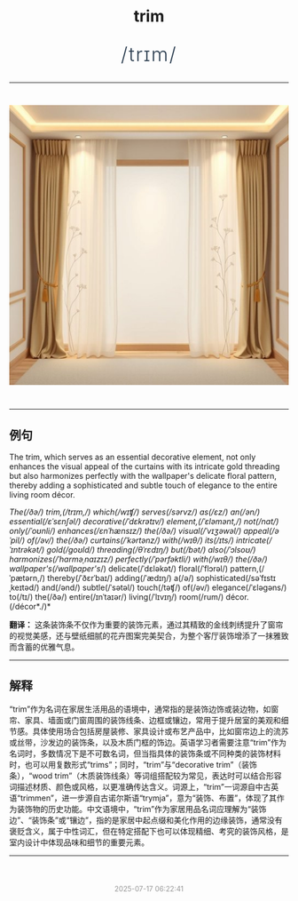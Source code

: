 <div align="center">

# trim

<div style="margin: 30px 0;">
<h1 style="font-size: 2.5em; font-weight: 300; letter-spacing: 2px; margin: 0; color: #2c3e50;">
/trɪm/
</h1>
</div>

</div>

---

<div align="center" style="margin: 40px 0;">

![trim](images/trim.png)

</div>

---

## 例句

The trim, which serves as an essential decorative element, not only enhances the visual appeal of the curtains with its intricate gold threading but also harmonizes perfectly with the wallpaper's delicate floral pattern, thereby adding a sophisticated and subtle touch of elegance to the entire living room décor.

*The(/ðə/) trim,(/trɪm,/) which(/wɪʧ/) serves(/sərvz/) as(/ɛz/) an(/ən/) essential(/ɛˈsɛnʃəl/) decorative(/ˈdɛkrətɪv/) element,(/ˈɛləmənt,/) not(/nɑt/) only(/ˈoʊnli/) enhances(/ɛnˈhænsɪz/) the(/ðə/) visual(/ˈvɪʒəwəl/) appeal(/əˈpil/) of(/əv/) the(/ðə/) curtains(/ˈkərtənz/) with(/wɪθ/) its(/ɪts/) intricate(/ˈɪntrəkət/) gold(/goʊld/) threading(/θˈrɛdɪŋ/) but(/bət/) also(/ˈɔlsoʊ/) harmonizes(/ˈhɑrməˌnaɪzɪz/) perfectly(/ˈpərfəktli/) with(/wɪθ/) the(/ðə/) wallpaper's(/wallpaper's*/) delicate(/ˈdɛləkət/) floral(/ˈflɔrəl/) pattern,(/ˈpætərn,/) thereby(/ˈðɛrˈbaɪ/) adding(/ˈædɪŋ/) a(/ə/) sophisticated(/səˈfɪstɪˌkeɪtəd/) and(/ənd/) subtle(/ˈsətəl/) touch(/təʧ/) of(/əv/) elegance(/ˈɛləgəns/) to(/tɪ/) the(/ðə/) entire(/ɪnˈtaɪər/) living(/ˈlɪvɪŋ/) room(/rum/) décor.(/décor*./)*

**翻译：** 这条装饰条不仅作为重要的装饰元素，通过其精致的金线刺绣提升了窗帘的视觉美感，还与壁纸细腻的花卉图案完美契合，为整个客厅装饰增添了一抹雅致而含蓄的优雅气息。

---

## 解释

“trim”作为名词在家居生活用品的语境中，通常指的是装饰边饰或装边物，如窗帘、家具、墙面或门窗周围的装饰线条、边框或镶边，常用于提升居室的美观和细节感。具体使用场合包括房屋装修、家具设计或布艺产品中，比如窗帘边上的流苏或丝带，沙发边的装饰条，以及木质门框的饰边。英语学习者需要注意“trim”作为名词时，多数情况下是不可数名词，但当指具体的装饰条或不同种类的装饰材料时，也可以用复数形式“trims”；同时，“trim”与“decorative trim”（装饰条），“wood trim”（木质装饰线条）等词组搭配较为常见，表达时可以结合形容词描述材质、颜色或风格，以更准确传达含义。词源上，“trim”一词源自中古英语“trimmen”，进一步源自古诺尔斯语“trymja”，意为“装饰、布置”，体现了其作为装饰物的历史功能。中文语境中，“trim”作为家居用品名词应理解为“装饰边”、“装饰条”或“镶边”，指的是家居中起点缀和美化作用的边缘装饰，通常没有褒贬含义，属于中性词汇，但在特定搭配下也可以体现精细、考究的装饰风格，是室内设计中体现品味和细节的重要元素。


---

<div align="center" style="margin-top: 50px;">
<small style="color: #999; font-size: 0.9em;">2025-07-17 06:22:41</small>
</div>

